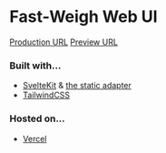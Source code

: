 # Fast-Weigh Web UI

[Production URL](https://web.fast-weigh.app)
[Preview URL](#)

### Built with...

- [SvelteKit](https://kit.svelte.dev) & [the static adapter](https://github.com/sveltejs/kit/tree/master/packages/adapter-static)
- [TailwindCSS](https://tailwindcss.com/)

### Hosted on...

- [Vercel](https://vercel.com)
